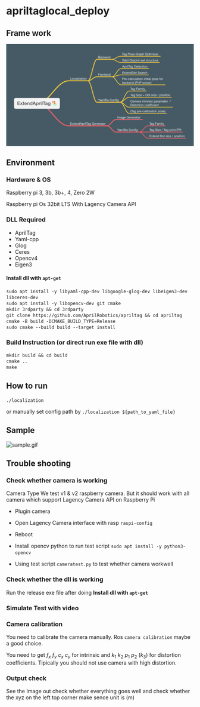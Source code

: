 # apriltaglocal\_deploy

## Frame work

<img width="1212" alt="ExtendAprilTag 🏖" src="ExtendAprilTag 🏖.png">

## Environment

### Hardware & OS

Raspberry pi 3, 3b, 3b+, 4, Zero 2W

Raspberry pi Os 32bit LTS With Lagency Camera API

### DLL Required

- AprilTag
- Yaml-cpp
- Glog
- Ceres
- Opencv4
- Eigen3

#### Install dll with `apt-get`

```shell
sudo apt install -y libyaml-cpp-dev libgoogle-glog-dev libeigen3-dev libceres-dev
sudo apt install -y libopencv-dev git cmake
mkdir 3rdparty && cd 3rdparty
git clone https://github.com/AprilRobotics/apriltag && cd apriltag
cmake -B build -DCMAKE_BUILD_TYPE=Release
sudo cmake --build build --target install
```

### Build Instruction (or direct run exe file with dll)

```shell
mkdir build && cd build
cmake ..
make
```

## How to run

`./localization`

or manually set config path by `./localization ${path_to_yaml_file}`

## Sample

![sample.gif](sample.gif)

## Trouble shooting

### Check whether camera is working

Camera Type We test v1 & v2 raspberry camera. But it should work with all camera which support Lagency Camera API on Raspberry Pi

* Plugin camera

* Open Lagency Camera interface with rasp `raspi-config`

* Reboot

* Install opencv python to run test script `sudo apt install -y python3-opencv`

* Using test script `cameratest.py` to test whether camera workwell

### Check whether the dll is working

Run the release exe file after doing  **Install dll with `apt-get`**

### Simulate Test with video

### Camera calibration

You need to calibrate the camera manually. Ros `camera calibration` maybe a good choice. 

You need to get  $f_x$  $f_y$  $c_x$ $c_y$ for intrinsic and  $k_1$  $k_2$  $p_1$  $p_2$ $(k_3)$  for distortion coefficients. Tipically you should not use camera with high distortion.

### Output check

See the Image out check whether everything goes well and check whether the xyz on the left top corner make sence unit is (m)
